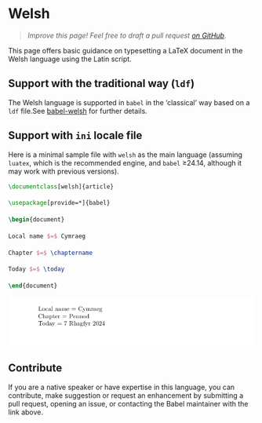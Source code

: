 # Welsh

<blockquote>
  <p><em>Improve this page! Feel free to draft a pull request <a href="https://github.com/latex3/babel/tree/docs/docs">on GitHub</a>.</em></p>
</blockquote>

This page offers basic guidance on typesetting a LaTeX document in the
Welsh language using the Latin script.

## Support with the traditional way (`ldf`)

The Welsh language is supported in `babel` in the ‘classical’ way
based on a `ldf` file.See [babel-welsh](https://ctan.org/pkg/babel-welsh) for further details.

## Support with `ini` locale file

Here is a minimal sample file with `welsh` as the main language
(assuming `luatex`, which is the recommended engine, and `babel` ≥24.14,
although it may work with previous versions).

```tex
\documentclass[welsh]{article}

\usepackage[provide=*]{babel}

\begin{document}

Local name $=$ Cymraeg

Chapter $=$ \chaptername

Today $=$ \today

\end{document}
```

![](../media/locale-welsh.png)

## Contribute

If you are a native speaker or have expertise in this language, you can
contribute, make suggestion or request an enhancement by submitting a
pull request, opening an issue, or contacting the Babel maintainer with
the link above.